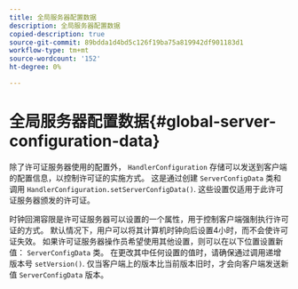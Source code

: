 ```yaml
---
title: 全局服务器配置数据
description: 全局服务器配置数据
copied-description: true
source-git-commit: 89bdda1d4bd5c126f19ba75a819942df901183d1
workflow-type: tm+mt
source-wordcount: '152'
ht-degree: 0%

---
```



# 全局服务器配置数据{#global-server-configuration-data}

除了许可证服务器使用的配置外， `HandlerConfiguration` 存储可以发送到客户端的配置信息，以控制许可证的实施方式。 这是通过创建 `ServerConfigData` 类和调用 `HandlerConfiguration.setServerConfigData()`. 这些设置仅适用于此许可证服务器颁发的许可证。

时钟回溯容限是许可证服务器可以设置的一个属性，用于控制客户端强制执行许可证的方式。 默认情况下，用户可以将其计算机时钟向后设置4小时，而不会使许可证失效。 如果许可证服务器操作员希望使用其他设置，则可以在以下位置设置新值： `ServerConfigData` 类。 在更改其中任何设置的值时，请确保通过调用递增版本号 `setVersion()`. 仅当客户端上的版本比当前版本旧时，才会向客户端发送新值 `ServerConfigData` 版本。
